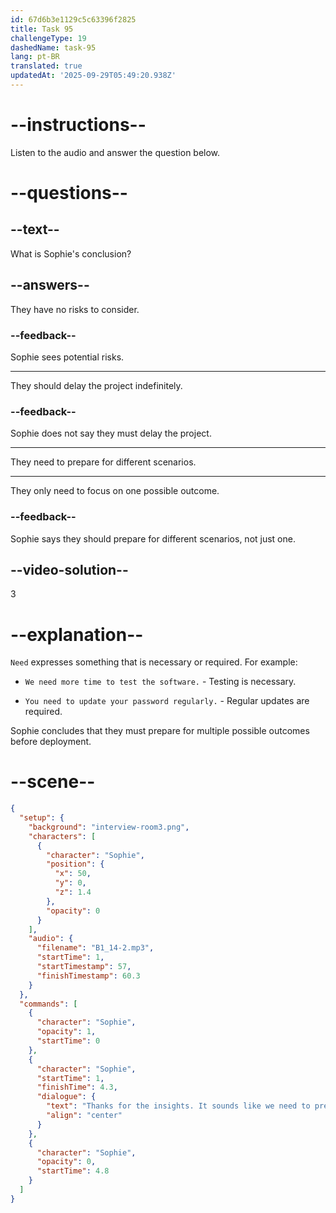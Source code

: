 ```yaml
---
id: 67d6b3e1129c5c63396f2825
title: Task 95
challengeType: 19
dashedName: task-95
lang: pt-BR
translated: true
updatedAt: '2025-09-29T05:49:20.938Z'
---
```


<!-- (audio) Sophie: Thanks for the insights. It sounds like we need to prepare for different scenarios. -->

# --instructions--

Listen to the audio and answer the question below.

# --questions--

## --text--

What is Sophie's conclusion?

## --answers--

They have no risks to consider.

### --feedback--

Sophie sees potential risks.

---

They should delay the project indefinitely.

### --feedback--

Sophie does not say they must delay the project.

---

They need to prepare for different scenarios.

---

They only need to focus on one possible outcome.

### --feedback--

Sophie says they should prepare for different scenarios, not just one.

## --video-solution--

3

# --explanation--

`Need` expresses something that is necessary or required. For example:

- `We need more time to test the software.` - Testing is necessary.

- `You need to update your password regularly.` - Regular updates are required.

Sophie concludes that they must prepare for multiple possible outcomes before deployment.

# --scene--

```json
{
  "setup": {
    "background": "interview-room3.png",
    "characters": [
      {
        "character": "Sophie",
        "position": {
          "x": 50,
          "y": 0,
          "z": 1.4
        },
        "opacity": 0
      }
    ],
    "audio": {
      "filename": "B1_14-2.mp3",
      "startTime": 1,
      "startTimestamp": 57,
      "finishTimestamp": 60.3
    }
  },
  "commands": [
    {
      "character": "Sophie",
      "opacity": 1,
      "startTime": 0
    },
    {
      "character": "Sophie",
      "startTime": 1,
      "finishTime": 4.3,
      "dialogue": {
        "text": "Thanks for the insights. It sounds like we need to prepare for different scenarios.",
        "align": "center"
      }
    },
    {
      "character": "Sophie",
      "opacity": 0,
      "startTime": 4.8
    }
  ]
}
```
